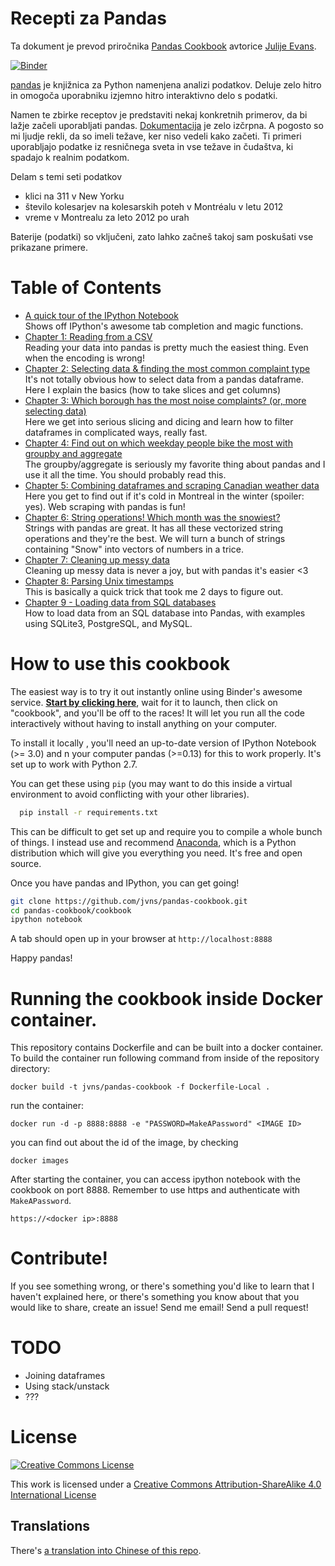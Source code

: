 Recepti za Pandas
===============
Ta dokument je prevod priročnika [Pandas Cookbook](https://github.com/jvns/pandas-cookbook) avtorice [Julije Evans](http://jvns.ca/).

[![Binder](https://mybinder.org/badge.svg)](https://mybinder.org/v2/gh/mrcinv/pandas-cookbook/master)

[pandas](http://pandas.pydata.org/) je knjižnica za Python namenjena analizi podatkov.
Deluje zelo hitro in omogoča uporabniku izjemno hitro interaktivno delo s podatki.

Namen te zbirke receptov je predstaviti nekaj konkretnih primerov, da bi lažje 
začeli uporabljati pandas. [Dokumentacija](http://pandas.pydata.org/pandas-docs/stable/)
je zelo izčrpna. A pogosto so mi ljudje rekli, da so imeli težave, ker niso vedeli kako začeti. Ti primeri uporabljajo podatke iz resničnega sveta in vse težave in čudaštva, ki spadajo k realnim podatkom.

Delam s temi seti podatkov

* klici na 311 v New Yorku
* število kolesarjev na kolesarskih poteh v Montréalu v letu 2012
* vreme v Montrealu za leto 2012 po urah

Baterije (podatki) so vključeni, zato lahko začneš takoj sam poskušati vse prikazane primere.

Table of Contents
=================


* [A quick tour of the IPython Notebook](http://nbviewer.ipython.org/github/jvns/pandas-cookbook/blob/master/cookbook/A%20quick%20tour%20of%20IPython%20Notebook.ipynb)
  <br> Shows off IPython's awesome tab completion and magic functions.
* [Chapter 1: Reading from a CSV](http://nbviewer.ipython.org/github/jvns/pandas-cookbook/blob/master/cookbook/Chapter%201%20-%20Reading%20from%20a%20CSV.ipynb)
  <br> Reading your data into pandas is pretty much the easiest thing. Even when the encoding is wrong!
* [Chapter 2: Selecting data & finding the most common complaint type](http://nbviewer.ipython.org/github/jvns/pandas-cookbook/blob/master/cookbook/Chapter%202%20-%20Selecting%20data%20&%20finding%20the%20most%20common%20complaint%20type.ipynb)
  <br>It's not totally obvious how to select data from a pandas dataframe. Here I explain the basics (how to take slices and get columns)
* [Chapter 3: Which borough has the most noise complaints? (or, more selecting data)](http://nbviewer.ipython.org/github/jvns/pandas-cookbook/blob/master/cookbook/Chapter%203%20-%20Which%20borough%20has%20the%20most%20noise%20complaints%20%28or%2C%20more%20selecting%20data%29.ipynb)
  <br>Here we get into serious slicing and dicing and learn how to filter dataframes in complicated ways, really fast.
* [Chapter 4: Find out on which weekday people bike the most with groupby and aggregate](http://nbviewer.ipython.org/github/jvns/pandas-cookbook/blob/master/cookbook/Chapter%204%20-%20Find%20out%20on%20which%20weekday%20people%20bike%20the%20most%20with%20groupby%20and%20aggregate.ipynb)
  <br> The groupby/aggregate is seriously my favorite thing about pandas and I use it all the time. You should probably read this.
* [Chapter 5: Combining dataframes and scraping Canadian weather data](http://nbviewer.ipython.org/github/jvns/pandas-cookbook/blob/master/cookbook/Chapter%205%20-%20Combining%20dataframes%20and%20scraping%20Canadian%20weather%20data.ipynb)
  <br>Here you get to find out if it's cold in Montreal in the winter (spoiler: yes). Web scraping with pandas is fun!
* [Chapter 6: String operations! Which month was the snowiest?](http://nbviewer.ipython.org/github/jvns/pandas-cookbook/blob/master/cookbook/Chapter%206%20-%20String%20Operations-%20Which%20month%20was%20the%20snowiest.ipynb)
  <br> Strings with pandas are great. It has all these vectorized string operations and they're the best. We will turn a bunch of strings containing "Snow" into vectors of numbers in a trice.
* [Chapter 7: Cleaning up messy data](http://nbviewer.ipython.org/github/jvns/pandas-cookbook/blob/master/cookbook/Chapter%207%20-%20Cleaning%20up%20messy%20data.ipynb)
  <br> Cleaning up messy data is never a joy, but with pandas it's easier &lt;3
* [Chapter 8: Parsing Unix timestamps](http://nbviewer.ipython.org/github/jvns/pandas-cookbook/blob/master/cookbook/Chapter%208%20-%20How%20to%20deal%20with%20timestamps.ipynb)
  <br> This is basically a quick trick that took me 2 days to figure out.
* [Chapter 9 - Loading data from SQL databases](http://nbviewer.ipython.org/github/jvns/pandas-cookbook/blob/master/cookbook/Chapter%209%20-%20Loading%20data%20from%20SQL%20databases.ipynb)
  <br> How to load data from an SQL database into Pandas, with examples using SQLite3, PostgreSQL, and MySQL.

How to use this cookbook
========================

The easiest way is to try it out instantly online using Binder's awesome service. **[Start by clicking here](https://mybinder.org/v2/gh/jvns/pandas-cookbook/master)**, wait for it to launch, then click on "cookbook", and you'll be off to the races! It will let you run all the code interactively without having to install anything on your computer.

To install it locally , you'll need an up-to-date version of IPython Notebook (&gt;= 3.0) and
n your computer
pandas (&gt;=0.13) for this to work properly. It's set up to work with Python 2.7.

You can get these using `pip` (you may want to do this inside a virtual environment to avoid conflicting with your other libraries).

```bash
  pip install -r requirements.txt
```

This can be difficult to get set up and require you to compile
a whole bunch of things. I instead use and recommend
[Anaconda](https://store.continuum.io/), which is a Python distribution which
will give you everything you need. It's free and open source.

Once you have pandas and IPython, you can get going!

```bash
git clone https://github.com/jvns/pandas-cookbook.git
cd pandas-cookbook/cookbook
ipython notebook
```

A tab should open up in your browser at `http://localhost:8888`

Happy pandas!

Running the cookbook inside Docker container.
===============================================================
This repository contains Dockerfile and can be built into a docker container.
To build the container run following command from inside of the repository directory:
```
docker build -t jvns/pandas-cookbook -f Dockerfile-Local .
```
run the container:
```
docker run -d -p 8888:8888 -e "PASSWORD=MakeAPassword" <IMAGE ID>
```
you can find out about the id of the image, by checking
```
docker images
```

After starting the container, you can access ipython notebook with the cookbook
on port 8888. Remember to use https and authenticate with `MakeAPassword`.
```
https://<docker ip>:8888
```


Contribute!
===========

If you see something wrong, or there's something you'd like to learn that I haven't
explained here, or there's something you know about that you would like to share,
create an issue! Send me email! Send a pull request!


TODO
====

* Joining dataframes
* Using stack/unstack
* ???


License
=======

<a rel="license" href="http://creativecommons.org/licenses/by-sa/4.0/"><img alt="Creative Commons License" style="border-width:0" src="http://i.creativecommons.org/l/by-sa/4.0/88x31.png" /></a><br />

This work is licensed under a [Creative Commons Attribution-ShareAlike 4.0 International License](http://creativecommons.org/licenses/by-sa/4.0/)

## Translations

There's [a translation into Chinese of this repo](https://github.com/ia-cas/pandas-cookbook).
